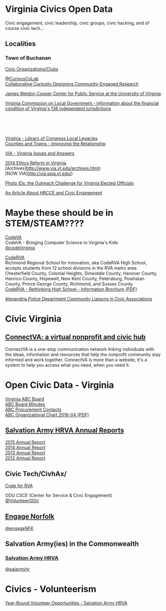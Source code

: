 # Virginia Civics Open Data  

Civic engagement, civic leadership, civic groups, civic hacking, and of course civic tech...  

## Localities  

### Town of Buchanan  
[Civic Organizations/Clubs](http://www.townofbuchanan.com/government/civic-organizationsclubs/)  


[@CuriousCoLab](https://twitter.com/CuriousCoLab)  
[Collaborative Curiosity Designing Community-Engaged Research](https://rampages.us/communityengagedresearch/)  




[James Weldon Cooper Center for Public Service at the University of Virginia](http://www.coopercenter.org)  



[Virginia Commission on Local Government - information about the financial condition of Virginia's 136 independent jurisdictions](http://www.dhcd.virginia.gov/CommissiononLocalGovernment/default.htm)  


[](http://www.partnership.vcu.edu/)  
[](http://vista.gmu.edu/)  
[](http://vista.gmu.edu/middle) 
[](http://news.vcu.edu/article/Troubled_waters)  
[](https://newsletter.news.vcu.edu/)  

[Virginia &#45; Library of Congress Local Legacies](http://lcweb2.loc.gov/diglib/legacies/VA/index.html)  
[Counties and Towns - Improving the Relationship](http://www.via.vt.edu/fall99/county.html)  


[VIA - Virginia Issues and Answers](http://www.via.vt.edu/index.html)  

[2014 Ethics Reform in Virginia](http://www.via.vt.edu/winter14/roundtable.html)
[Archives]http://www.via.vt.edu/archives.html)   
[NOW VIA]http://via.spia.vt.edu/)  

[Photo IDs: the Outreach Challenge for Virginia Elected Officials](http://via.spia.vt.edu/2014/03/photo-ids-the-outreach-challenge-for-virginia-election-officials/)  


[An Article About HRCCE and Civic Engagement](http://hrcce.org/resources/32-an-article-about-hrcce-and-civic-engagement)  


# Maybe these should be in STEM/STEAM????  

[CodeVA](http://www.codevirginia.org/)  
CodeVA - Bringing Computer Science to Virginia's Kids  
[@codeVirginia](https://twitter.com/codeVirginia)  

[CodeRVA](http://coderva.org/)  
Richmond Regional School for Innovation, aka CodeRVA High School, accepts students from 12 school divisions in the RVA metro area: Chesterfield County, Colonial Heights, Dinwiddie County, Hanover County, Henrico County, Hopewell, New Kent County, Petersburg, Powhatan County, Prince George County, Richmond, and Sussex County.  
[CodeRVA - Rethinking High School - Information Brochure (PDF)](http://coderva.org/wp-content/uploads/2017/02/CodeRVA_information.pdf)


[Alexandria Police Department Community Liaisons in Civic Associations](https://www.alexandriava.gov/uploadedFiles/police/CIVIC%20ASSOCIATIONS(1).pdf)  

# Civic Virginia  

## [ConnectVA: a virtual nonprofit and civic hub](https://www.connectva.org/)  
ConnectVA is a one-stop communication network linking individuals with the ideas, information and resources that help the nonprofit community stay informed and work together. ConnectVA is more than a website, it's a system to help you access what you need, when you need it.  

# Open Civic Data - Virginia
[Virginia ABC Board](https://www.abc.virginia.gov/about/agency-overview/abc-board)  
[ABC Board Minutes](https://www.abc.virginia.gov/about/agency-overview/abc-board/board-minutes)  
[ABC Procurement Contacts](https://www.abc.virginia.gov/about/procurement/purchasing-contact)  
[ABC Organizational Chart 2016-04 (PDF)](https://www.abc.virginia.gov/library/about/pdfs/abc_orgchart_april2016.pdf)  

## [Salvation Army HRVA Annual Reports](http://virginiasalvationarmy.org/hrva/about-us/annual-report/)  
[2015 Annual Report](http://virginiasalvationarmy.org/hrva/files/2014/01/2015-Annual-Report.pdf)  
[2014 Annual Report](http://virginiasalvationarmy.org/testingsitehrac/files/2015/04/2014-Annual-Report_Final.pdf)  
[2013 Annual Report](http://virginiasalvationarmy.org/hrva/files/2014/03/Annual-report-2013_FINAL-Reduced-Size.pdf)  
[2012 Annual Report](http://virginiasalvationarmy.org/hrva/files/2014/03/HRAC_2012-annual_report_FINAL-Reduced.pdf)  

## Civic Tech/CivhAx/  
[Code for RVA](https://www.codeforrva.org/)  


ODU CSCE (Center for Service & Civic Engagement)  
[@VolunteerODU](https://twitter.com/VolunteerODU)  

## [Engage Norfolk](https://www.engagenorfolk.com/)  
[@engageNFK](https://twitter.com/engageNFK)  

## Salvation Army(ies) in the Commonwealth  

### [Salvation Army HRVA](http://virginiasalvationarmy.org/hrva/)  
[@salarmyhr](https://twitter.com/salarmyhr)  





# Civics - Volunteerism  

[Year-Round Volunteer Opportunities - Salvation Army HRVA](http://virginiasalvationarmy.org/hrva/getinvolved/volunteer/)  


